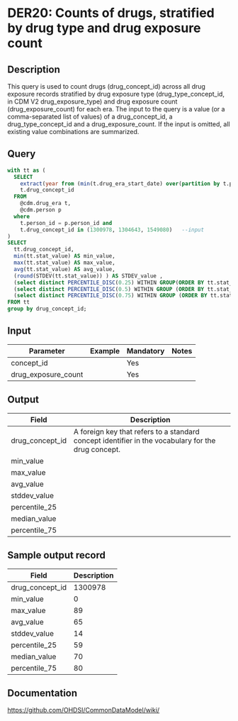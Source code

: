 <!---
Group:drug era
Name:DER20 Counts of drugs, stratified by drug type and drug exposure count
Author:Patrick Ryan
CDM Version: 5.0
-->

# DER20: Counts of drugs, stratified by drug type and drug exposure count

## Description
This query is used to count drugs (drug_concept_id) across all drug exposure records stratified by drug exposure type (drug_type_concept_id, in CDM V2 drug_exposure_type) and drug exposure count (drug_exposure_count) for each era. The input to the query is a value (or a comma-separated list of values) of a drug_concept_id, a drug_type_concept_id and a drug_exposure_count. If the input is omitted, all existing value combinations are summarized.

## Query
```sql
with tt as (
  SELECT
    extract(year from (min(t.drug_era_start_date) over(partition by t.person_id, t.drug_concept_id))) - p.year_of_birth as stat_value,
    t.drug_concept_id
  FROM
    @cdm.drug_era t,
    @cdm.person p
  where
    t.person_id = p.person_id and
    t.drug_concept_id in (1300978, 1304643, 1549080)   --input
)
SELECT
  tt.drug_concept_id,
  min(tt.stat_value) AS min_value,
  max(tt.stat_value) AS max_value,
  avg(tt.stat_value) AS avg_value,
  (round(STDEV(tt.stat_value)) ) AS STDEV_value ,
  (select distinct PERCENTILE_DISC(0.25) WITHIN GROUP(ORDER BY tt.stat_value) OVER() from tt) AS percentile_25,
  (select distinct PERCENTILE_DISC(0.5) WITHIN GROUP (ORDER BY tt.stat_value) OVER() from tt) AS median_value,
  (select distinct PERCENTILE_DISC(0.75) WITHIN GROUP (ORDER BY tt.stat_value) OVER() from tt) AS percential_75
FROM tt
group by drug_concept_id;
```



## Input

|  Parameter |  Example |  Mandatory |  Notes |
| --- | --- | --- | --- |
| concept_id |   | Yes |   |
| drug_exposure_count |   | Yes |   |

## Output

|  Field |  Description |
| --- | --- |
| drug_concept_id |  A foreign key that refers to a standard concept identifier in the vocabulary for the drug concept. |
| min_value |   |
| max_value |   |
| avg_value |   |
| stddev_value |   |
| percentile_25 |   |
| median_value |   |
| percentile_75 |   |

## Sample output record

|  Field |  Description |
| --- | --- |
| drug_concept_id |  1300978 |
| min_value | 0 |
| max_value | 89 |
| avg_value | 65 |
| stddev_value | 14 |
| percentile_25 | 59 |
| median_value | 70 |
| percentile_75 | 80 |



## Documentation
https://github.com/OHDSI/CommonDataModel/wiki/
